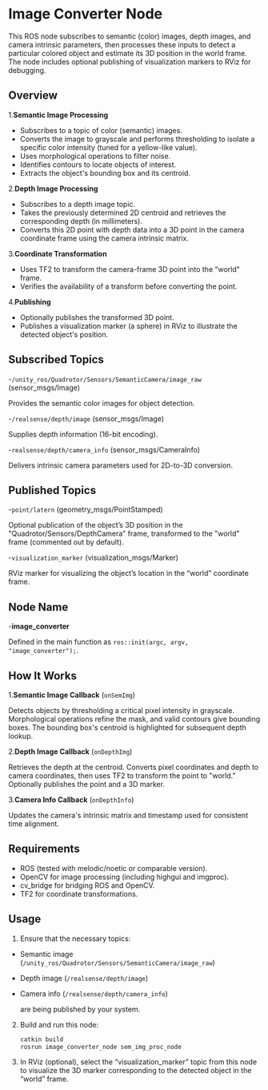 # Image Converter Node

This ROS node subscribes to semantic (color) images, depth images, and camera intrinsic parameters, then processes these inputs to detect a particular colored object and estimate its 3D position in the world frame. The node includes optional publishing of visualization markers to RViz for debugging.

## Overview

1.**Semantic Image Processing**

- Subscribes to a topic of color (semantic) images.
- Converts the image to grayscale and performs thresholding to isolate a specific color intensity (tuned for a yellow-like value).
- Uses morphological operations to filter noise.
- Identifies contours to locate objects of interest.
- Extracts the object's bounding box and its centroid.

2.**Depth Image Processing**

- Subscribes to a depth image topic.
- Takes the previously determined 2D centroid and retrieves the corresponding depth (in millimeters).
- Converts this 2D point with depth data into a 3D point in the camera coordinate frame using the camera intrinsic matrix.

3.**Coordinate Transformation**

- Uses TF2 to transform the camera-frame 3D point into the "world" frame.
- Verifies the availability of a transform before converting the point.

4.**Publishing**

- Optionally publishes the transformed 3D point.
- Publishes a visualization marker (a sphere) in RViz to illustrate the detected object's position.

## Subscribed Topics

-`/unity_ros/Quadrotor/Sensors/SemanticCamera/image_raw` (sensor_msgs/Image)

  Provides the semantic color images for object detection.

-`/realsense/depth/image` (sensor_msgs/Image)

  Supplies depth information (16-bit encoding).

-`realsense/depth/camera_info` (sensor_msgs/CameraInfo)

  Delivers intrinsic camera parameters used for 2D-to-3D conversion.

## Published Topics

-`point/latern` (geometry_msgs/PointStamped)

  Optional publication of the object’s 3D position in the "Quadrotor/Sensors/DepthCamera" frame, transformed to the "world" frame (commented out by default).

-`visualization_marker` (visualization_msgs/Marker)

  RViz marker for visualizing the object’s location in the “world” coordinate frame.

## Node Name

-**image_converter**

  Defined in the main function as `ros::init(argc, argv, "image_converter");`.

## How It Works

1.**Semantic Image Callback** (`onSemImg`)

   Detects objects by thresholding a critical pixel intensity in grayscale. Morphological operations refine the mask, and valid contours give bounding boxes. The bounding box's centroid is highlighted for subsequent depth lookup.

2.**Depth Image Callback** (`onDepthImg`)

   Retrieves the depth at the centroid. Converts pixel coordinates and depth to camera coordinates, then uses TF2 to transform the point to "world." Optionally publishes the point and a 3D marker.

3.**Camera Info Callback** (`onDepthInfo`)

   Updates the camera's intrinsic matrix and timestamp used for consistent time alignment.

## Requirements

- ROS (tested with melodic/noetic or comparable version).
- OpenCV for image processing (including highgui and imgproc).
- cv_bridge for bridging ROS and OpenCV.
- TF2 for coordinate transformations.

## Usage

1. Ensure that the necessary topics:

- Semantic image (`/unity_ros/Quadrotor/Sensors/SemanticCamera/image_raw`)
- Depth image (`/realsense/depth/image`)
- Camera info (`/realsense/depth/camera_info`)

  are being published by your system.

2. Build and run this node:

   ```bash
   catkin build
   rosrun image_converter_node sem_img_proc_node
   ```
3. In RViz (optional), select the “visualization_marker” topic from this node to visualize the 3D marker corresponding to the detected object in the “world” frame.
